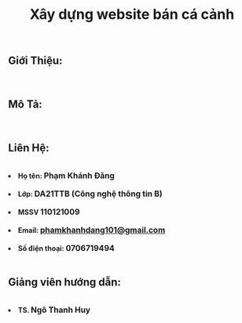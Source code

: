 

<!-- # cn-da21ttb-phamkhanhdang-xaydungwebsitebancacanh -->
 

    

<!DOCTYPE html>
<html lang="en">
<head>
    <meta charset="UTF-8">
    <meta name="viewport" content="width=device-width, initial-scale=1.0">
</head>

<body>
    <h1 Style="text-align:center ;" href="https://github.com/phamkhanhdang08032003/cn-da21ttb-phamkhanhdang-xaydungwebsitebancacanh.git" >Xây dựng website bán cá cảnh</h1><br>
    <h2>Giới Thiệu:</h2><br>
<p><font size="3" >
  
</font> </p>     

<h2>Mô Tả:</h2><br>

<p></p>

<p></p>





<h2>Liên Hệ:</h2><br>

<li><b>Họ tên: <font size="3" >Phạm Khánh Đăng</font></b></li></br>
<li><b>Lớp: <font size="3" >DA21TTB (Công nghệ thông tin B)</font></b></li></br>
<li><b>MSSV <font size="3" >110121009</font></b></li></br>
<li><b>Email: <a href="mailto:phamkhanhdang101@gmail.com" target="_blank" ><font size="3" >phamkhanhdang101@gmail.com</font></a></b></li></br>
<li><b>Số điện thoại: <font size="3" >0706719494</font></b></li></br>

<h2>Giảng viên hướng dẫn:</h2><br>

<li><b>TS. <font size="3" >Ngô Thanh Huy</font></b></li></br>

</body>
</html>
